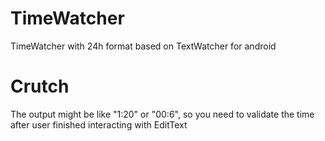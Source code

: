 # TimeWatcher
TimeWatcher with 24h format based on TextWatcher for android 

# Сrutch
The output might be like "1:20" or "00:6", so you need to validate the time after user finished interacting with EditText
